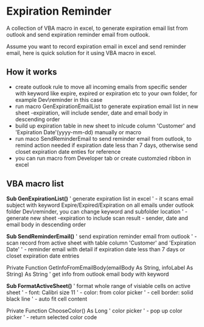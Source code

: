 # Expiration Reminder 

A collection of VBA macro in excel, to generate expiration email list from outlook and send expiration reminder email from outlook.

Assume you want to record expiration email in excel and send reminder email, here is quick solution for it using VBA macro in excel.

## How it works

- create outlook rule to move all incoming emails from specific sender with keyword like expire, expired or expiration etc to your own folder, for example Dev\reminder in this case
- run macro GenExpirationEmailList to generate expiration email list in new sheet <active-sheetname>-expiration, will include sender, date and email body in descending order
- build up expiration table in new sheet to inlcude column 'Customer' and 'Expiration Date'(yyyy-mm-dd) manually or macro
- run maco SendReminderEmail to send reminder email from outlook, to remind action needed if expiration date less than 7 days, otherwise send closet expiration date enties for reference
- you can run macro from Developer tab or create customzied ribbon in excel 

## VBA macro list 

**Sub GenExpirationList()**
' generate expiration list in excel 
' - it scans email subject with keyword Expire/Expired/Expiration on all emails under outlook folder Dev\reminder, you can change keyword and subfolder location 
' - generate new sheet <active-sheetname>-expiration to include scan result - sender, date and email body in descending order

**Sub SendReminderEmail()**
' send expiration reminder email from outlook 
' - scan record from active sheet with table column 'Customer' and 'Expiration Date'
' - reminder email with detail if expiration date less than 7 days or closet expiration date entries 

Private Function GetInfoFromEmailBody(emailBody As String, infoLabel As String) As String
' get info from outlook email body with keyword

**Sub FormatActiveSheet()**
' format whole range of visiable cells on active sheet 
' - font: Calibri size 11 
' - color: from color picker 
' - cell border: solid black line 
' - auto fit cell content

Private Function ChooseColor() As Long
' color picker 
' - pop up color picker 
' - return selected color code
